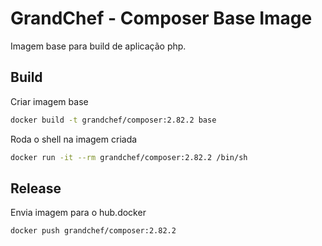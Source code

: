 # GrandChef - Composer Base Image
Imagem base para build de aplicação php.

## Build

Criar imagem base
```sh
docker build -t grandchef/composer:2.82.2 base
```

Roda o shell na imagem criada
```sh
docker run -it --rm grandchef/composer:2.82.2 /bin/sh
```

## Release

Envia imagem para o hub.docker
```sh
docker push grandchef/composer:2.82.2
```
